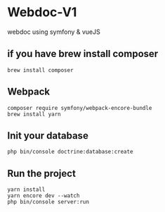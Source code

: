 # Webdoc-V1

webdoc using symfony &amp; vueJS

## if you have brew install composer
`brew install composer`

## Webpack
`composer require symfony/webpack-encore-bundle`
<br/>
`brew install yarn`

## Init your database
`php bin/console doctrine:database:create`

## Run the project 

`yarn install`
<br/>
`yarn encore dev --watch`
<br/>
`php bin/console server:run`






